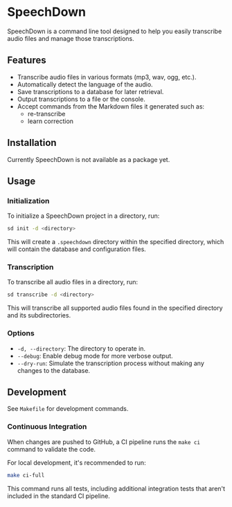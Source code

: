 # SpeechDown

SpeechDown is a command line tool designed to help you easily transcribe audio files and manage those transcriptions.

## Features

- Transcribe audio files in various formats (mp3, wav, ogg, etc.).
- Automatically detect the language of the audio.
- Save transcriptions to a database for later retrieval.
- Output transcriptions to a file or the console.
- Accept commands from the Markdown files it generated such as:
  - re-transcribe
  - learn correction

## Installation

Currently SpeechDown is not available as a package yet.

## Usage

### Initialization

To initialize a SpeechDown project in a directory, run:

```bash
sd init -d <directory>
```

This will create a `.speechdown` directory within the specified directory, which will contain the database and configuration files.

### Transcription

To transcribe all audio files in a directory, run:

```bash
sd transcribe -d <directory>
```

This will transcribe all supported audio files found in the specified directory and its subdirectories.

### Options

- `-d, --directory`: The directory to operate in.
- `--debug`: Enable debug mode for more verbose output.
- `--dry-run`: Simulate the transcription process without making any changes to the database.

## Development

See `Makefile` for development commands.

### Continuous Integration

When changes are pushed to GitHub, a CI pipeline runs the `make ci` command to validate the code.

For local development, it's recommended to run:

```bash
make ci-full
```

This command runs all tests, including additional integration tests that aren't included in the standard CI pipeline.
